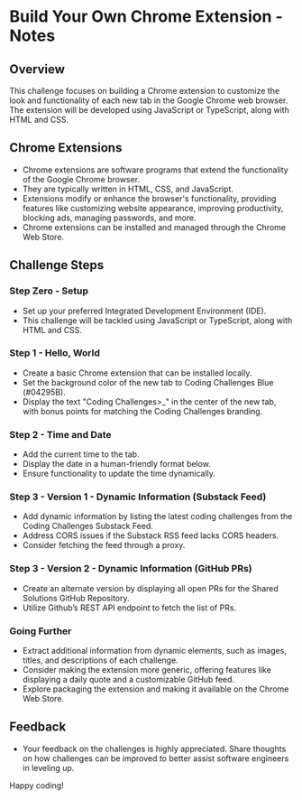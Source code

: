 # Build Your Own Chrome Extension - Notes

## Overview
This challenge focuses on building a Chrome extension to customize the look and functionality of each new tab in the Google Chrome web browser. The extension will be developed using JavaScript or TypeScript, along with HTML and CSS.

## Chrome Extensions
- Chrome extensions are software programs that extend the functionality of the Google Chrome browser.
- They are typically written in HTML, CSS, and JavaScript.
- Extensions modify or enhance the browser's functionality, providing features like customizing website appearance, improving productivity, blocking ads, managing passwords, and more.
- Chrome extensions can be installed and managed through the Chrome Web Store.

## Challenge Steps

### Step Zero - Setup
- Set up your preferred Integrated Development Environment (IDE).
- This challenge will be tackled using JavaScript or TypeScript, along with HTML and CSS.

### Step 1 - Hello, World
- Create a basic Chrome extension that can be installed locally.
- Set the background color of the new tab to Coding Challenges Blue (#04295B).
- Display the text "Coding Challenges>_" in the center of the new tab, with bonus points for matching the Coding Challenges branding.

### Step 2 - Time and Date
- Add the current time to the tab.
- Display the date in a human-friendly format below.
- Ensure functionality to update the time dynamically.

### Step 3 - Version 1 - Dynamic Information (Substack Feed)
- Add dynamic information by listing the latest coding challenges from the Coding Challenges Substack Feed.
- Address CORS issues if the Substack RSS feed lacks CORS headers.
- Consider fetching the feed through a proxy.

### Step 3 - Version 2 - Dynamic Information (GitHub PRs)
- Create an alternate version by displaying all open PRs for the Shared Solutions GitHub Repository.
- Utilize Github’s REST API endpoint to fetch the list of PRs.
  
### Going Further
- Extract additional information from dynamic elements, such as images, titles, and descriptions of each challenge.
- Consider making the extension more generic, offering features like displaying a daily quote and a customizable GitHub feed.
- Explore packaging the extension and making it available on the Chrome Web Store.

## Feedback
- Your feedback on the challenges is highly appreciated. Share thoughts on how challenges can be improved to better assist software engineers in leveling up.

Happy coding!
